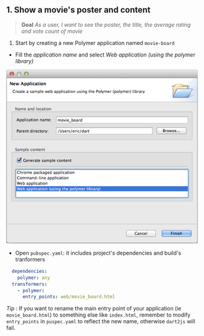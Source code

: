 ## 1. Show a movie's poster and content
> **Goal** _As a user, I want to see the poster, the title, the average rating and vote count of movie_  

  
1. Start by creating a new Polymer application named `movie-board`
  - Fill the _application name_ and select _Web application (using the polymer library)_  

  ![Project creation](img/create-app.png)
  
  - Open `pubspec.yaml`: it includes project's dependencies and build's tranformers  
  ```YAML 
    dependencies:
      polymer: any
    transformers:
      - polymer:
        entry_points: web/movie_board.html
  ```  
  
  *Tip* : If you want to rename the main entry point of your application (ie `movie_board.html`) to something else like `index.html`, remember to modify `entry_points` in `puspec.yaml` to reflect the new name, otherwise `dart2js` will fail.